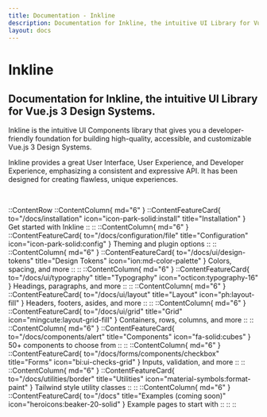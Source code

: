 ```yaml
---
title: Documentation - Inkline
description: Documentation for Inkline, the intuitive UI Library for Vue.js 3 Design Systems.
layout: docs
---
```


# Inkline
## Documentation for Inkline, the intuitive UI Library for Vue.js 3 Design Systems.

Inkline is the intuitive UI Components library that gives you a developer-friendly foundation for building high-quality, accessible, and customizable Vue.js 3 Design Systems.

Inkline provides a great User Interface, User Experience, and Developer Experience, emphasizing a consistent and expressive API. It has been designed for creating flawless, unique experiences.

<br>

::ContentRow
    ::ContentColumn{ md="6" }
        ::ContentFeatureCard{ to="/docs/installation" icon="icon-park-solid:install" title="Installation" }
        Get started with Inkline
        ::
    ::
    ::ContentColumn{ md="6" }
        ::ContentFeatureCard{ to="/docs/configuration/file" title="Configuration" icon="icon-park-solid:config" }
        Theming and plugin options
        ::
    ::
    ::ContentColumn{ md="6" }
        ::ContentFeatureCard{ to="/docs/ui/design-tokens" title="Design Tokens" icon="ion:md-color-palette" }
        Colors, spacing, and more
        ::
    ::
    ::ContentColumn{ md="6" }
        ::ContentFeatureCard{ to="/docs/ui/typography" title="Typography" icon="octicon:typography-16" }
        Headings, paragraphs, and more
        ::
    ::
    ::ContentColumn{ md="6" }
        ::ContentFeatureCard{ to="/docs/ui/layout" title="Layout" icon="ph:layout-fill" }
        Headers, footers, asides, and more
        ::
    ::
    ::ContentColumn{ md="6" }
        ::ContentFeatureCard{ to="/docs/ui/grid" title="Grid" icon="mingcute:layout-grid-fill" }
        Containers, rows, columns, and more
        ::
    ::
    ::ContentColumn{ md="6" }
        ::ContentFeatureCard{ to="/docs/components/alert" title="Components" icon="fa-solid:cubes" }
        50+ components to choose from
        ::
    ::
    ::ContentColumn{ md="6" }
        ::ContentFeatureCard{ to="/docs/forms/components/checkbox" title="Forms" icon="bi:ui-checks-grid" }
        Inputs, validation, and more
        ::
    ::
    ::ContentColumn{ md="6" }
        ::ContentFeatureCard{ to="/docs/utilities/border" title="Utilities" icon="material-symbols:format-paint" }
        Tailwind style utility classes
        ::
    ::
    ::ContentColumn{ md="6" }
        ::ContentFeatureCard{ to="/docs" title="Examples (coming soon)" icon="heroicons:beaker-20-solid" }
        Example pages to start with
        ::
    ::
::


